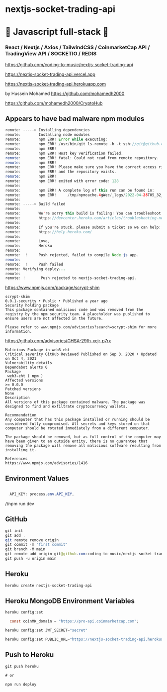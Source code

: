 # nextjs-socket-trading-api

# 🚀 Javascript full-stack 🚀

### React / Nextjs / Axios / TailwindCSS / CoinmarketCap API / TradingView API / SOCKETIO / REDIS

https://github.com/coding-to-music/nextjs-socket-trading-api

https://nextjs-socket-trading-api.vercel.app

https://nextjs-socket-trading-api.herokuapp.com

by Hussein Mohamed https://github.com/mohamedh2000

https://github.com/mohamedh2000/CryptoHub

## Appears to have bad malware npm modules

```java
remote: -----> Installing dependencies
remote:        Installing node modules
remote:        npm ERR! Error while executing:
remote:        npm ERR! /usr/bin/git ls-remote -h -t ssh://git@github.com/web3-js/scrypt-shim.git
remote:        npm ERR!
remote:        npm ERR! Host key verification failed.
remote:        npm ERR! fatal: Could not read from remote repository.
remote:        npm ERR!
remote:        npm ERR! Please make sure you have the correct access rights
remote:        npm ERR! and the repository exists.
remote:        npm ERR!
remote:        npm ERR! exited with error code: 128
remote:
remote:        npm ERR! A complete log of this run can be found in:
remote:        npm ERR!     /tmp/npmcache.4gWec/_logs/2022-04-28T05_32_13_672Z-debug.log
remote:
remote: -----> Build failed
remote:
remote:        We're sorry this build is failing! You can troubleshoot common issues here:
remote:        https://devcenter.heroku.com/articles/troubleshooting-node-deploys
remote:
remote:        If you're stuck, please submit a ticket so we can help:
remote:        https://help.heroku.com/
remote:
remote:        Love,
remote:        Heroku
remote:
remote:  !     Push rejected, failed to compile Node.js app.
remote:
remote:  !     Push failed
remote: Verifying deploy...
remote:
remote: !       Push rejected to nextjs-socket-trading-api.
```

https://www.npmjs.com/package/scrypt-shim

```
scrypt-shim
0.0.1-security • Public • Published a year ago
Security holding package
This package contained malicious code and was removed from the registry by the npm security team. A placeholder was published to ensure users are not affected in the future.

Please refer to www.npmjs.com/advisories?search=scrypt-shim for more information.
```

https://github.com/advisories/GHSA-29fh-xcjr-p7rx

```
Malicious Package in web3-eht
Critical severity GitHub Reviewed Published on Sep 3, 2020 • Updated on Oct 4, 2021
Vulnerability details
Dependabot alerts 0
Package
 web3-eht ( npm )
Affected versions
>= 0.0.0
Patched versions
None
Description
All versions of this package contained malware. The package was designed to find and exfiltrate cryptocurrency wallets.

Recommendation
Any computer that has this package installed or running should be considered fully compromised. All secrets and keys stored on that computer should be rotated immediately from a different computer.

The package should be removed, but as full control of the computer may have been given to an outside entity, there is no guarantee that removing the package will remove all malicious software resulting from installing it.

References
https://www.npmjs.com/advisories/1416
```

## Environment Values

```java

  API_KEY: process.env.API_KEY,
```

//npm run dev

## GitHub

```java
git init
git add .
git remote remove origin
git commit -m "first commit"
git branch -M main
git remote add origin git@github.com:coding-to-music/nextjs-socket-trading-api.git
git push -u origin main

```

## Heroku

```java
heroku create nextjs-socket-trading-api

```

## Heroku MongoDB Environment Variables

```java
heroku config:set

  const coinMK_domain = "https://pro-api.coinmarketcap.com";

heroku config:set JWT_SECRET="secret"

heroku config:set PUBLIC_URL="https://nextjs-socket-trading-api.herokuapp.com"
```

## Push to Heroku

```java
git push heroku

# or

npm run deploy
```
